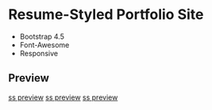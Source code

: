 # Resume-Styled Portfolio Site

- Bootstrap 4.5
- Font-Awesome
- Responsive

## Preview

[ss preview](screenshots/ss-1.png)
[ss preview](screenshots/ss-2.png)
[ss preview](screenshots/ss-3.png)
